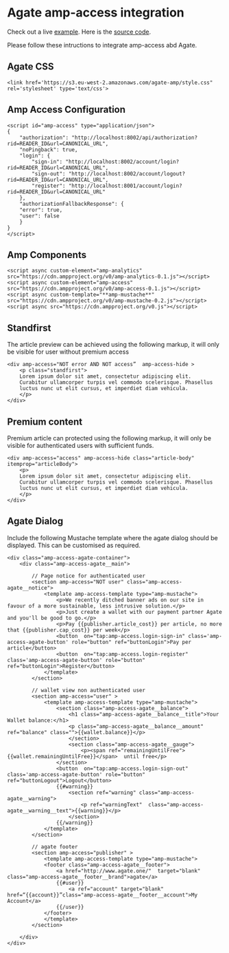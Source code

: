 # Agate amp-access integration


Check out a live [example](https://s3.eu-west-2.amazonaws.com/agate-amp/example.html).
Here is the [source code](./src/example/index.html).



Please follow these intructions to integrate amp-access abd Agate.

## Agate CSS
	<link href='https://s3.eu-west-2.amazonaws.com/agate-amp/style.css" rel='stylesheet' type='text/css'>
  <link href='https://fonts.googleapis.com/css?family=Source+Sans+Pro' rel='stylesheet' type='text/css'>
	
 ## Amp Access Configuration
   
	<script id="amp-access" type="application/json">
	{
		"authorization": "http://localhost:8002/api/authorization?rid=READER_ID&url=CANONICAL_URL",
		"noPingback": true,
		"login": {
			"sign-in": "http://localhost:8002/account/login?rid=READER_ID&url=CANONICAL_URL",
			"sign-out": "http://localhost:8002/account/logout?rid=READER_ID&url=CANONICAL_URL",
			"register": "http://localhost:8001/account/login?rid=READER_ID&url=CANONICAL_URL"
		},
		"authorizationFallbackResponse": {
		"error": true,
		"user": false
		}
	}
	</script>
	
## Amp Components

	<script async custom-element="amp-analytics" src="https://cdn.ampproject.org/v0/amp-analytics-0.1.js"></script>
	<script async custom-element="amp-access" src="https://cdn.ampproject.org/v0/amp-access-0.1.js"></script>
	<script async custom-template="**amp-mustache**" src="https://cdn.ampproject.org/v0/amp-mustache-0.2.js"></script>
	<script async src="https://cdn.ampproject.org/v0.js"></script>

## Standfirst

The article preview can be achieved using the following markup, it will only be visible for user without premium access

	<div amp-access="NOT error AND NOT access”  amp-access-hide >
		<p class="standfirst">
		Lorem ipsum dolor sit amet, consectetur adipiscing elit.
		Curabitur ullamcorper turpis vel commodo scelerisque. Phasellus
		luctus nunc ut elit cursus, et imperdiet diam vehicula.
		</p>
	</div>

## Premium content

Premium article can  protected using the following markup, it will only be visible for authenticated users with sufficient funds.

	<div amp-access="access" amp-access-hide class="article-body" itemprop="articleBody">
		<p>
		Lorem ipsum dolor sit amet, consectetur adipiscing elit.
		Curabitur ullamcorper turpis vel commodo scelerisque. Phasellus
		luctus nunc ut elit cursus, et imperdiet diam vehicula.
		</p>
	</div>

## Agate Dialog

Include the following Mustache template where the agate dialog should be displayed. This can be customised as required.

	<div class="amp-access-agate-container">
		<div class="amp-access-agate__main">
			
			// Page notice for authenticated user
			<section amp-access="NOT user" class="amp-access-agate__notice">
				<template amp-access-template type="amp-mustache">
					<p>We recently ditched banner ads on our site in favour of a more sustainable, less intrusive solution.</p>
					<p>Just create a wallet with our payment partner Agate and you'll be good to go.</p>
					<p>Pay {{publisher.article_cost}} per article, no more that {{publisher.cap_cost}} per week</p>
					<button  on="tap:amp-access.login-sign-in" class='amp-access-agate-button' role="button" ref="buttonLogin">Pay per article</button>
					<button  on="tap:amp-access.login-register" class='amp-access-agate-button' role="button" ref="buttonLogin">Register</button>
				</template>
			</section>
			
			// wallet view non authenticated user
			<section amp-access="user" >
				<template amp-access-template type="amp-mustache">
					<section class="amp-access-agate__balance">
						<h1 class="amp-access-agate__balance__title">Your Wallet balance:</h1>
						<p class="amp-access-agate__balance__amount" ref="balance" class="">{{wallet.balance}}</p>
						</section>
						<section class="amp-access-agate__gauge">
							<p><span ref="remainingUntilFree">{{wallet.remainingUntilFree}}</span>  until free</p>
					</section>
					<button  on="tap:amp-access.login-sign-out" class='amp-access-agate-button' role="button" ref="buttonLogout">Logout</button>
					{{#warning}}
						<section ref="warning" class="amp-access-agate__warning">
							<p ref="warningText"  class="amp-access-agate__warning__text">{{warning}}</p>
						</section>
					{{/warning}}
				</template>
			</section>
			
			// agate footer
			<section amp-access="publisher" >
				<template amp-access-template type="amp-mustache">
				<footer class="amp-access-agate__footer">
					<a href="http://www.agate.one/"  target="blank" class="amp-access-agate__footer__brand">agate</a>
					{{#user}}
						<a ref="account" target="blank" href=“{{account}}”class="amp-access-agate__footer__account">My Account</a>
					{{/user}}
				</footer>
				</template>
			</section>
			
		</div>
	</div>